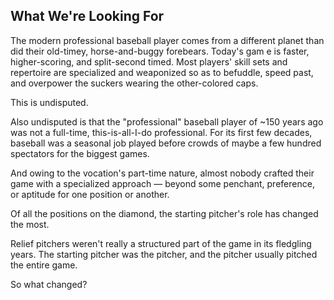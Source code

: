 ## What We're Looking For
The modern professional baseball player comes from a different planet than did their old-timey, horse-and-buggy forebears. Today's gam  e is faster, higher-scoring, and split-second timed. Most players' skill sets and repertoire are specialized and weaponized so as to befuddle, speed past, and overpower the suckers wearing the other-colored caps.

This is undisputed.

Also undisputed is that the "professional" baseball player of ~150 years ago was not a full-time, this-is-all-I-do professional. For its first few decades, baseball was a seasonal job played before crowds of maybe a few hundred spectators for the biggest games.

And owing to the vocation's part-time nature, almost nobody crafted their game with a specialized approach — beyond some penchant, preference, or aptitude for one position or another.

Of all the positions on the diamond, the starting pitcher's role has changed the most.

Relief pitchers weren't really a structured part of the game in its fledgling years. The starting pitcher was the pitcher, and the pitcher usually pitched the entire game.

So what changed?